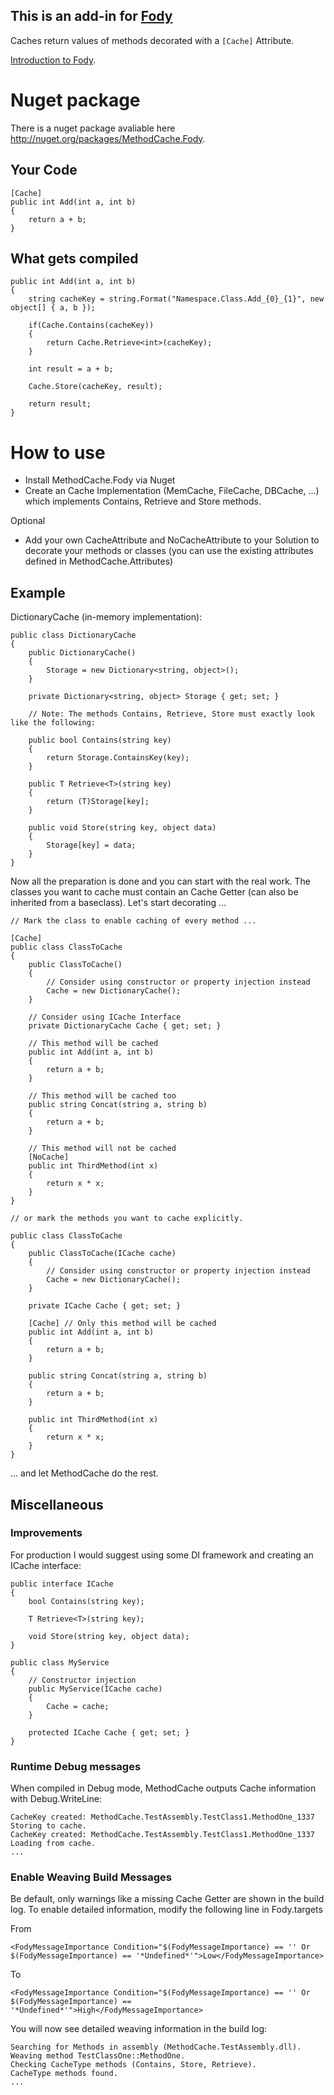 ## This is an add-in for [Fody](https://github.com/Fody/Fody/) 

Caches return values of methods decorated with a `[Cache]` Attribute.

[Introduction to Fody](http://github.com/Fody/Fody/wiki/SampleUsage).

# Nuget package

There is a nuget package avaliable here http://nuget.org/packages/MethodCache.Fody.

## Your Code

    [Cache]
    public int Add(int a, int b)
    {
        return a + b;
    }

## What gets compiled

    public int Add(int a, int b)
    {
        string cacheKey = string.Format("Namespace.Class.Add_{0}_{1}", new object[] { a, b });
    
        if(Cache.Contains(cacheKey))
        {
            return Cache.Retrieve<int>(cacheKey);
        }
        
        int result = a + b;
        
        Cache.Store(cacheKey, result);
        
        return result;
    }

# How to use

  * Install MethodCache.Fody via Nuget
  * Create an Cache Implementation (MemCache, FileCache, DBCache, ...) which implements Contains, Retrieve and Store methods.

Optional

  * Add your own CacheAttribute and NoCacheAttribute to your Solution to decorate your methods or classes (you can use the existing attributes defined in MethodCache.Attributes)

## Example
  
DictionaryCache (in-memory implementation):

    public class DictionaryCache
    {
        public DictionaryCache()
        {
            Storage = new Dictionary<string, object>();
        }

        private Dictionary<string, object> Storage { get; set; }

        // Note: The methods Contains, Retrieve, Store must exactly look like the following:

        public bool Contains(string key)
        {
            return Storage.ContainsKey(key);
        }

        public T Retrieve<T>(string key)
        {
            return (T)Storage[key];
        }

        public void Store(string key, object data)
        {
            Storage[key] = data;
        }
    }

Now all the preparation is done and you can start with the real work. The classes you want to cache must contain an Cache Getter (can also be inherited from a baseclass). Let's start decorating ...

    // Mark the class to enable caching of every method ...

    [Cache]
    public class ClassToCache
    {
        public ClassToCache()
        {
            // Consider using constructor or property injection instead
            Cache = new DictionaryCache();
        }

        // Consider using ICache Interface
        private DictionaryCache Cache { get; set; }

        // This method will be cached
        public int Add(int a, int b)
        {
            return a + b;
        }
        
        // This method will be cached too
        public string Concat(string a, string b)
        {
            return a + b;
        }   
        
        // This method will not be cached
        [NoCache]
        public int ThirdMethod(int x)
        {
            return x * x;
        }  
    }
    
    // or mark the methods you want to cache explicitly.
    
    public class ClassToCache
    {
        public ClassToCache(ICache cache)
        {
            // Consider using constructor or property injection instead
            Cache = new DictionaryCache();
        }

        private ICache Cache { get; set; }

        [Cache] // Only this method will be cached
        public int Add(int a, int b)
        {
            return a + b;
        }

        public string Concat(string a, string b)
        {
            return a + b;
        }
        
        public int ThirdMethod(int x)
        {
            return x * x;
        }  
    }

... and let MethodCache do the rest.

## Miscellaneous

### Improvements

For production I would suggest using some DI framework and creating an ICache interface:

    public interface ICache
    {
        bool Contains(string key);

        T Retrieve<T>(string key);

        void Store(string key, object data);
    }
    
    public class MyService
    {
        // Constructor injection
        public MyService(ICache cache)
        {
            Cache = cache;
        }
        
        protected ICache Cache { get; set; }
    }

### Runtime Debug messages

When compiled in Debug mode, MethodCache outputs Cache information with Debug.WriteLine:

    CacheKey created: MethodCache.TestAssembly.TestClass1.MethodOne_1337
    Storing to cache.
    CacheKey created: MethodCache.TestAssembly.TestClass1.MethodOne_1337
    Loading from cache.
    ...

### Enable Weaving Build Messages

Be default, only warnings like a missing Cache Getter are shown in the build log. To enable detailed information, modify the following line in Fody.targets

From

    <FodyMessageImportance Condition="$(FodyMessageImportance) == '' Or $(FodyMessageImportance) == '*Undefined*'">Low</FodyMessageImportance>

To

    <FodyMessageImportance Condition="$(FodyMessageImportance) == '' Or $(FodyMessageImportance) == '*Undefined*'">High</FodyMessageImportance>

You will now see detailed weaving information in the build log:

    Searching for Methods in assembly (MethodCache.TestAssembly.dll).
    Weaving method TestClassOne::MethodOne.
    Checking CacheType methods (Contains, Store, Retrieve).
    CacheType methods found.
    ...
